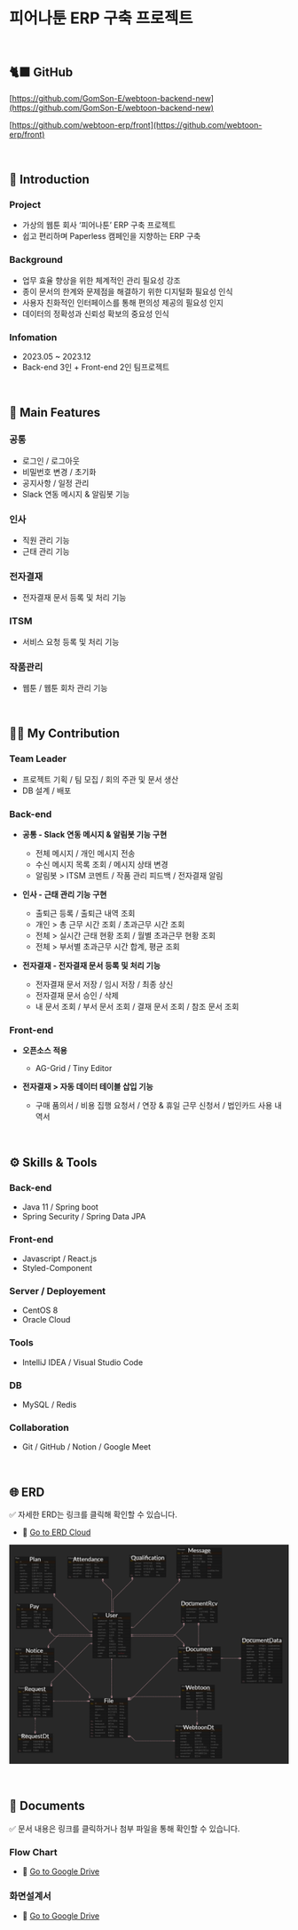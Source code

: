 # 피어나툰 ERP 구축 프로젝트

<br/>

## 🐈‍⬛ GitHub

[https://github.com/GomSon-E/webtoon-backend-new](https://github.com/GomSon-E/webtoon-backend-new)

[https://github.com/webtoon-erp/front](https://github.com/webtoon-erp/front)

<br/>

## 📢 Introduction

### Project

- 가상의 웹툰 회사 ‘피어나툰’ ERP 구축 프로젝트
- 쉽고 편리하며 Paperless 캠페인을 지향하는 ERP 구축

### Background

- 업무 효율 향상을 위한 체계적인 관리 필요성 강조
- 종이 문서의 한계와 문제점을 해결하기 위한 디지털화 필요성 인식
- 사용자 친화적인 인터페이스를 통해 편의성 제공의 필요성 인지
- 데이터의 정확성과 신뢰성 확보의 중요성 인식

### Infomation

- 2023.05 ~ 2023.12
- Back-end 3인 + Front-end 2인 팀프로젝트

<br/>

## 🌟 Main Features

### 공통

- 로그인 / 로그아웃
- 비밀번호 변경 / 초기화
- 공지사항 / 일정 관리
- Slack 연동 메시지 & 알림봇 기능

### 인사

- 직원 관리 기능
- 근태 관리 기능

### 전자결재

- 전자결재 문서 등록 및 처리 기능

### ITSM

- 서비스 요청 등록 및 처리 기능

### 작품관리

- 웹툰 / 웹툰 회차 관리 기능

<br/>

## 🙋‍♀️ My Contribution

### Team Leader

- 프로젝트 기획 / 팀 모집 / 회의 주관 및 문서 생산
- DB 설계 / 배포

### Back-end

- **공통 - Slack 연동 메시지 & 알림봇 기능 구현**
    - 전체 메시지 / 개인 메시지 전송
    - 수신 메시지 목록 조회 / 메시지 상태 변경
    - 알림봇 > ITSM 코멘트 / 작품 관리 피드백 / 전자결재 알림

- **인사 - 근태 관리 기능 구현**
    - 출퇴근 등록 / 출퇴근 내역 조회
    - 개인 > 총 근무 시간 조회 / 초과근무 시간 조회
    - 전체 > 실시간 근태 현황 조회 / 월별 초과근무 현황 조회
    - 전체 > 부서별 초과근무 시간 합계, 평균 조회

- **전자결재 - 전자결재 문서 등록 및 처리 기능**
    - 전자결재 문서 저장 / 임시 저장 / 최종 상신
    - 전자결재 문서 승인 / 삭제
    - 내 문서 조회 / 부서 문서 조회 / 결재 문서 조회 / 참조 문서 조회

### Front-end

- **오픈소스 적용**
    - AG-Grid / Tiny Editor

- **전자결재 > 자동 데이터 테이블 삽입 기능**
    - 구매 품의서 / 비용 집행 요청서 / 연장 & 휴일 근무 신청서 / 법인카드 사용 내역서

<br/>

## ⚙️ Skills & Tools

### Back-end

- Java 11 / Spring boot
- Spring Security / Spring Data JPA

### Front-end

- Javascript / React.js
- Styled-Component

### Server / Deployement

- CentOS 8
- Oracle Cloud

### Tools

- IntelliJ IDEA / Visual Studio Code

### DB

- MySQL / Redis

### Collaboration

- Git / GitHub / Notion / Google Meet

<br/>

## 🌐 ERD

✅ 자세한 ERD는 링크를 클릭해 확인할 수 있습니다.

- 🔗 [Go to ERD Cloud](https://www.erdcloud.com/d/B4PRdozg28gETzAC9)

![erd.png](erd.png)

<br/>

## 💼 Documents

✅ 문서 내용은 링크를 클릭하거나 첨부 파일을 통해 확인할 수 있습니다.

### Flow Chart

- 🔗 [Go to Google Drive](https://drive.google.com/file/d/1o2cMfJ_ZuNdE2tBtqopFq276FwpusqFQ/view)

### 화면설계서

- 🔗 [Go to Google Drive](https://drive.google.com/file/d/1wk1nrINQWiIfH5s40aOTdYNig0Z10dKW/view?usp=drive_link)
